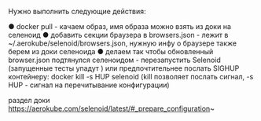 Нужно выполнить следующие действия:

● docker pull - качаем образ, имя образа можно взять из доки на селеноид 
● добавить секции браузера в browsers.json - лежит в ~/.aerokube/selenoid/browsers.json, нужную инфу о браузере также берем из доки селеноида
● делаем так чтобы обновленный browser.json подтянулся селеноидом - перезапустить Selenoid (запущенные тесты упадут ) или предпочтительнее послать SIGHUP контейнеру:
docker kill -s HUP selenoid 
(kill позволяет послать сигнал, -s HUP - сигнал на перечитывание конфигурации)


раздел доки https://aerokube.com/selenoid/latest/#_prepare_configuration~